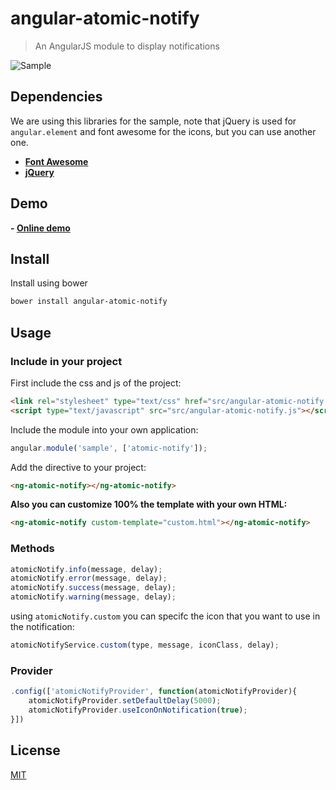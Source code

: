 angular-atomic-notify
=====================

> An AngularJS module to display notifications

![Sample](http://s22.postimg.org/u04uj24k1/Screen_Shot_2015_04_08_at_13_15_09.png)

## Dependencies

We are using this libraries for the sample, note that jQuery is used for `angular.element` and font awesome for the icons, but you can use another one.

- [**Font Awesome**](http://fortawesome.github.io/Font-Awesome/)
- [**jQuery**](https://jquery.com/)

## Demo

**- [Online demo](http://maxigimenez.github.io/angular-atomic-notify/)**

## Install

Install using bower

```bash
bower install angular-atomic-notify
```

## Usage

### Include in your project

First include the css and js of the project:

```HTML
<link rel="stylesheet" type="text/css" href="src/angular-atomic-notify.css">
<script type="text/javascript" src="src/angular-atomic-notify.js"></script>
```

Include the module into your own application:

```JavaScript
angular.module('sample', ['atomic-notify']);
```

Add the directive to your project:

```HTML
<ng-atomic-notify></ng-atomic-notify>
```

**Also you can customize 100% the template with your own HTML:**

```HTML
<ng-atomic-notify custom-template="custom.html"></ng-atomic-notify>
```

### Methods

```JavaScript
atomicNotify.info(message, delay);
atomicNotify.error(message, delay);
atomicNotify.success(message, delay);
atomicNotify.warning(message, delay);
```

using `atomicNotify.custom` you can specifc the icon that you want to use in the notification:

```JavaScript
atomicNotifyService.custom(type, message, iconClass, delay);
```

### Provider

```JavaScript
.config(['atomicNotifyProvider', function(atomicNotifyProvider){
   	atomicNotifyProvider.setDefaultDelay(5000);
	atomicNotifyProvider.useIconOnNotification(true);
}])
```

## License

[MIT](LICENSE.md)
